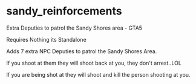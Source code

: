 # sandy_reinforcements
Extra Deputies to patrol the Sandy Shores area - GTA5

Requires Nothing its Standalone

Adds 7 extra NPC Deputies to patrol the Sandy Shores Area.

If you shoot at them they will shoot back at you, they don't arrest..LOL

If you are being shot at they will shoot and kill the person shooting at you.


